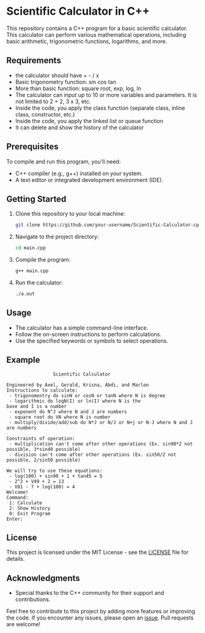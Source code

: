 # Scientific Calculator in C++

This repository contains a C++ program for a basic scientific calculator. This calculator can perform various mathematical operations, including basic arithmetic, trigonometric functions, logarithms, and more.

## Requirements

- the calculator should have + - / x   
- Basic trigonometry function: sin cos tan 
- More than basic function: square root, exp, log, ln 
- The calculator can input up to 10 or more variables and parameters. It is not limited to 2 + 2, 3 x 3, etc. 
- Inside the code, you apply the class function (separate class, inline class, constructor, etc.) 
- Inside the code, you apply the linked list or queue function
- It can delete and show the history of the calculator 

## Prerequisites

To compile and run this program, you'll need:

- C++ compiler (e.g., g++) installed on your system.
- A text editor or integrated development environment (IDE).

## Getting Started

1. Clone this repository to your local machine:

   ```bash
   git clone https://github.com/your-username/Scientific-Calculator-cpp-DSA.git
   ```

2. Navigate to the project directory:

   ```bash
   cd main.cpp
   ```

3. Compile the program:

   ```bash
   g++ main.cpp 
   ```

4. Run the calculator:

   ```bash
   ./a.out
   ```

## Usage

- The calculator has a simple command-line interface.
- Follow the on-screen instructions to perform calculations.
- Use the specified keywords or symbols to select operations.

## Example

```plaintext
                 Scientific Calculator

Engineered by Axel, Gerald, Krisna, Abdi, and Marlon
Instructions to calculate:
 - trigonomentry do sinN or cosN or tanN where N is degree
 - logarithmic do logN(I) or ln(I) where N is the 
base and I is a number
 - exponent do N^J where N and J are numbers      
 - square root do VN where N is number
 - multiply/divide/add/sub do N*J or N/J or N+j or N-J where N and J are numbers

Constraints of operation:
 - multiplication can't come after other operations (Ex. sin90*2 not possible, 3*sin40 possible)    
 - division can't come after other operations (Ex. sin50/2 not possible, 2/sin50 possible)

We will try to use these equations:
 - log(100) + sin90 + 1 + tan45 = 5
 - 2^2 + V49 + 2 = 13
 - V81 - 7 + log(100) = 4
Welcome!
Command:
 1: Calculate
 2: Show History
 0: Exit Program
Enter:

```

## License

This project is licensed under the MIT License - see the [LICENSE](LICENSE) file for details.

## Acknowledgments

- Special thanks to the C++ community for their support and contributions.

Feel free to contribute to this project by adding more features or improving the code. If you encounter any issues, please open an [issue](https://github.com/your-username/scientific-calculator-cpp/issues). Pull requests are welcome!
